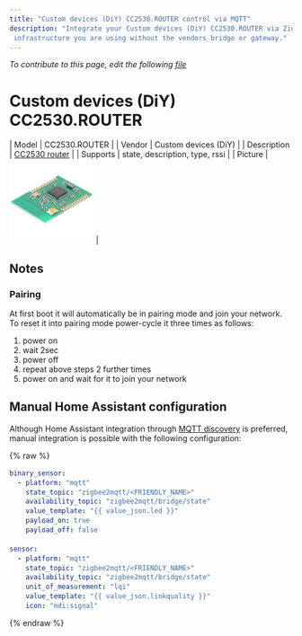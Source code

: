 ```yaml
---
title: "Custom devices (DiY) CC2530.ROUTER control via MQTT"
description: "Integrate your Custom devices (DiY) CC2530.ROUTER via Zigbee2MQTT with whatever smart home
 infrastructure you are using without the vendors bridge or gateway."
---
```


*To contribute to this page, edit the following
[file](https://github.com/Koenkk/zigbee2mqtt.io/blob/master/docs/devices/CC2530.ROUTER.md)*

# Custom devices (DiY) CC2530.ROUTER

| Model | CC2530.ROUTER  |
| Vendor  | Custom devices (DiY)  |
| Description | [CC2530 router](http://ptvo.info/cc2530-based-zigbee-coordinator-and-router-112/) |
| Supports | state, description, type, rssi |
| Picture | ![Custom devices (DiY) CC2530.ROUTER](../images/devices/CC2530.ROUTER.jpg) |

## Notes


### Pairing
At first boot it will automatically be in pairing mode and join your network.
To reset it into pairing mode power-cycle it three times as follows:

1) power on
2) wait 2sec
3) power off
4) repeat above steps 2 further times
5) power on and wait for it to join your network
    

## Manual Home Assistant configuration
Although Home Assistant integration through [MQTT discovery](../integration/home_assistant) is preferred,
manual integration is possible with the following configuration:


{% raw %}
```yaml
binary_sensor:
  - platform: "mqtt"
    state_topic: "zigbee2mqtt/<FRIENDLY_NAME>"
    availability_topic: "zigbee2mqtt/bridge/state"
    value_template: "{{ value_json.led }}"
    payload_on: true
    payload_off: false

sensor:
  - platform: "mqtt"
    state_topic: "zigbee2mqtt/<FRIENDLY_NAME>"
    availability_topic: "zigbee2mqtt/bridge/state"
    unit_of_measurement: "lqi"
    value_template: "{{ value_json.linkquality }}"
    icon: "mdi:signal"
```
{% endraw %}


